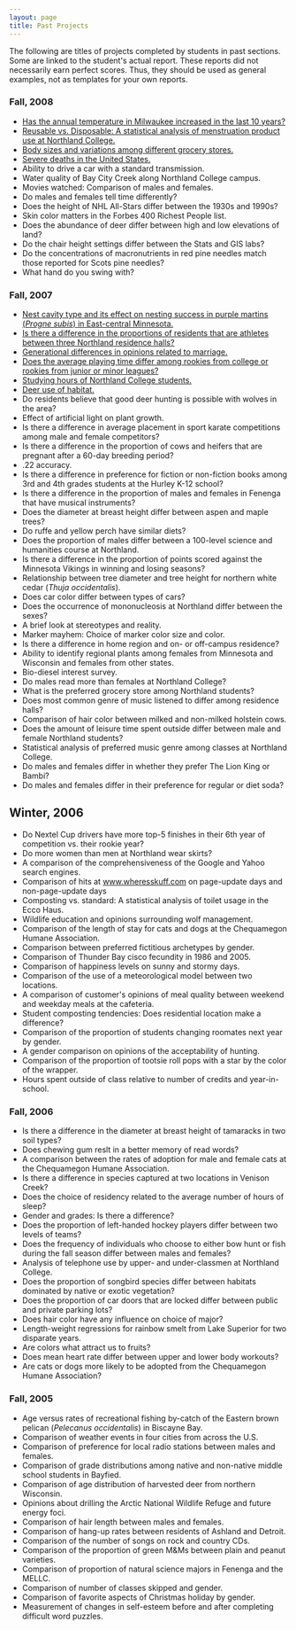 ```yaml
---
layout: page
title: Past Projects
---
```


The following are titles of projects completed by students in past sections. Some are linked to the student's actual report. These reports did not necessarily earn perfect scores.  Thus, they should be used as general examples, not as templates for your own reports.

### Fall, 2008

* [Has the annual temperature in Milwaukee increased in the last 10 years?](F08_BallwanzHageman.pdf)
* [Reusable vs. Disposable: A statistical analysis of menstruation product use at Northland College.](F08_Welter.pdf)
* [Body sizes and variations among different grocery stores.](F08_LancasterWeise.pdf)
* [Severe deaths in the United States.](F08_Breitenfeldt.pdf)
* Ability to drive a car with a standard transmission.
* Water quality of Bay City Creek along Northland College campus.
* Movies watched: Comparison of males and females.
* Do males and females tell time differently?
* Does the height of NHL All-Stars differ between the 1930s and 1990s?
* Skin color matters in the Forbes 400 Richest People list.
* Does the abundance of deer differ between high and low elevations of land?
* Do the chair height settings differ between the Stats and GIS labs?
* Do the concentrations of macronutrients in red pine needles match those reported for Scots pine needles?
* What hand do you swing with?

### Fall, 2007

* [Nest cavity type and its effect on nesting success in purple martins (*Progne subis*) in East-central Minnesota.](F07_Lindstrom.pdf)
* [Is there a difference in the proportions of residents that are athletes between three Northland residence halls?](F07_Lundgren_Storuzuk.pdf)
* [Generational differences in opinions related to marriage.](F07_Brilla.pdf)
* [Does the average playing time differ among rookies from college or rookies from junior or minor leagues?](F07_Moller_Ehrenpohl.pdf)
* [Studying hours of Northland College students.](F07_Galarneau.pdf)
* [Deer use of habitat.](F07_Zesiger.pdf)
* Do residents believe that good deer hunting is possible with wolves in the area?
* Effect of artificial light on plant growth.
* Is there a difference in average placement in sport karate competitions among male and female competitors?
* Is there a difference in the proportion of cows and heifers that are pregnant after a 60-day breeding period?
* .22 accuracy.
* Is there a difference in preference for fiction or non-fiction books among 3rd and 4th grades students at the Hurley K-12 school?
* Is there a difference in the proportion of males and females in Fenenga that have musical instruments?
* Does the diameter at breast height differ between aspen and maple trees?
* Do ruffe and yellow perch have similar diets?
* Does the proportion of males differ between a 100-level science and humanities course at Northland.
* Is there a difference in the proportion of points scored against the Minnesota Vikings in winning and losing seasons?
* Relationship between tree diameter and tree height for northern white cedar (*Thuja occidentalis*).
* Does car color differ between types of cars?
* Does the occurrence of mononucleosis at Northland differ between the sexes?
* A brief look at stereotypes and reality.
* Marker mayhem: Choice of marker color size and color.
* Is there a difference in home region and on- or off-campus residence?
* Ability to identify regional plants among females from Minnesota and Wisconsin and females from other states.
* Bio-diesel interest survey.
* Do males read more than females at Northland College?
* What is the preferred grocery store among Northland students?
* Does most common genre of music listened to differ among residence halls?
* Comparison of hair color between milked and non-milked holstein cows.
* Does the amount of leisure time spent outside differ between male and female Northland students?
* Statistical analysis of preferred music genre among classes at Northland College.
* Do males and females differ in whether they prefer The Lion King or Bambi?
* Do males and females differ in their preference for regular or diet soda?

## Winter, 2006

* Do Nextel Cup drivers have more top-5 finishes in their 6th year of competition vs. their rookie year?
* Do more women than men at Northland wear skirts?
* A comparison of the comprehensiveness of the Google and Yahoo search engines.
* Comparison of hits at www.wheresskuff.com on page-update days and non-page-update days
* Composting vs. standard: A statistical analysis of toilet usage in the Ecco Haus.
* Wildlife education and opinions surrounding wolf management.
* Comparison of the length of stay for cats and dogs at the Chequamegon Humane Association.
* Comparison between preferred fictitious archetypes by gender.
* Comparison of Thunder Bay cisco fecundity in 1986 and 2005.
* Comparison of happiness levels on sunny and stormy days.
* Comparison of the use of a meteorological model between two locations.
* A comparison of customer's opinions of meal quality between weekend and weekday meals at the cafeteria.
* Student composting tendencies: Does residential location make a difference?
* Comparison of the proportion of students changing roomates next year by gender.
* A gender comparison on opinions of the acceptability of hunting.
* Comparison of the proportion of tootsie roll pops with a star by the color of the wrapper.
* Hours spent outside of class relative to number of credits and year-in-school.

### Fall, 2006

* Is there a difference in the diameter at breast height of tamaracks in two soil types?
* Does chewing gum reslt in a better memory of read words?
* A comparison between the rates of adoption for male and female cats at the Chequamegon Humane Association.
* Is there a difference in species captured at two locations in Venison Creek?
* Does the choice of residency related to the average number of hours of sleep?
* Gender and grades: Is there a difference?
* Does the proportion of left-handed hockey players differ between two levels of teams?
* Does the frequency of individuals who choose to either bow hunt or fish during the fall season differ between males and females?
* Analysis of telephone use by upper- and under-classmen at Northland College.
* Does the proportion of songbird species differ between habitats dominated by native or exotic vegetation?
* Does the proportion of car doors that are locked differ between public and private parking lots?
* Does hair color have any influence on choice of major?
* Length-weight regressions for rainbow smelt from Lake Superior for two disparate years.
* Are colors what attract us to fruits?
* Does mean heart rate differ between upper and lower body workouts?
* Are cats or dogs more likely to be adopted from the Chequamegon Humane Association?

### Fall, 2005

* Age versus rates of recreational fishing by-catch of the Eastern brown pelican (*Pelecanus occidentalis*) in Biscayne Bay.
* Comparison of weather events in four cities from across the U.S.
* Comparison of preference for local radio stations between males and females.
* Comparison of grade distributions among native and non-native middle school students in Bayfied.
* Comparison of age distribution of harvested deer from northern Wisconsin.
* Opinions about drilling the Arctic National Wildlife Refuge and future energy foci.
* Comparison of hair length between males and females.
* Comparison of hang-up rates between residents of Ashland and Detroit.
* Comparison of the number of songs on rock and country CDs.
* Comparison of the proportion of green M&Ms between plain and peanut varieties.
* Comparison of proportion of natural science majors in Fenenga and the MELLC.
* Comparison of number of classes skipped and gender.
* Comparison of favorite aspects of Christmas holiday by gender.
* Measurement of changes in self-esteem before and after completing difficult word puzzles.
